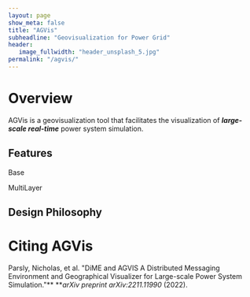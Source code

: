 ```yaml
---
layout: page
show_meta: false
title: "AGVis"
subheadline: "Geovisualization for Power Grid"
header:
   image_fullwidth: "header_unsplash_5.jpg"
permalink: "/agvis/"
---
```

# Overview

AGVis is a geovisualization tool that facilitates the visualization of ***large-scale real-time*** power system simulation.

## Features

Base

MultiLayer

## Design Philosophy

# Citing AGVis

Parsly, Nicholas, et al. "DiME and AGVIS A Distributed Messaging Environment and Geographical Visualizer for Large-scale Power System Simulation."** ***arXiv preprint arXiv:2211.11990* (2022).
